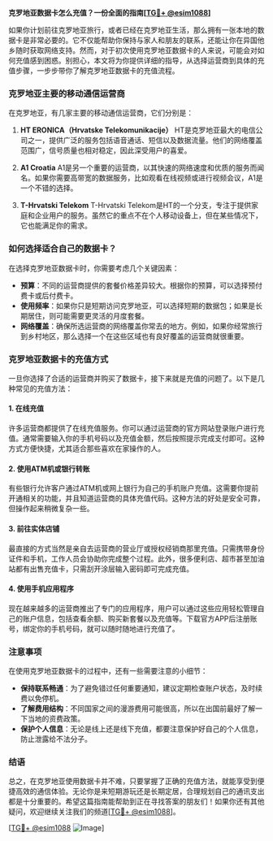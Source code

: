 **克罗地亚数据卡怎么充值？一份全面的指南[[TG💪+ @esim1088](https://t.me/s/esim1088)]**

如果你计划前往克罗地亚旅行，或者已经在克罗地亚生活，那么拥有一张本地的数据卡是非常必要的。它不仅能帮助你保持与家人和朋友的联系，还能让你在异国他乡随时获取网络支持。然而，对于初次使用克罗地亚数据卡的人来说，可能会对如何充值感到困惑。别担心，本文将为你提供详细的指导，从选择运营商到具体的充值步骤，一步步带你了解克罗地亚数据卡的充值流程。

### 克罗地亚主要的移动通信运营商

在克罗地亚，有几家主要的移动通信运营商，它们分别是：

1. **HT ERONICA（Hrvatske Telekomunikacije）**
   HT是克罗地亚最大的电信公司之一，提供广泛的服务包括语音通话、短信以及数据流量。他们的网络覆盖范围广，信号质量也相对稳定，因此深受用户的喜爱。

2. **A1 Croatia**
   A1是另一个重要的运营商，以其快速的网络速度和优质的服务而闻名。如果你需要高带宽的数据服务，比如观看在线视频或进行视频会议，A1是一个不错的选择。

3. **T-Hrvatski Telekom**
   T-Hrvatski Telekom是HT的一个分支，专注于提供家庭和企业用户的服务。虽然它的重点不在个人移动设备上，但在某些情况下，它也能满足你的需求。

### 如何选择适合自己的数据卡？

在选择克罗地亚数据卡时，你需要考虑几个关键因素：

- **预算**：不同的运营商提供的套餐价格差异较大。根据你的预算，可以选择预付费卡或后付费卡。
- **使用频率**：如果你只是短期访问克罗地亚，可以选择短期的数据包；如果是长期居住，则可能需要更灵活的月度套餐。
- **网络覆盖**：确保所选运营商的网络覆盖你常去的地方。例如，如果你经常旅行到乡村地区，那么选择一个在这些区域也有良好覆盖的运营商就很重要。

### 克罗地亚数据卡的充值方式

一旦你选择了合适的运营商并购买了数据卡，接下来就是充值的问题了。以下是几种常见的充值方法：

#### 1. 在线充值

许多运营商都提供了在线充值服务。你可以通过运营商的官方网站登录账户进行充值。通常需要输入你的手机号码以及充值金额，然后按照提示完成支付即可。这种方式方便快捷，尤其适合那些喜欢在家操作的人。

#### 2. 使用ATM机或银行转账

有些银行允许客户通过ATM机或网上银行为自己的手机账户充值。这需要你提前开通相关的功能，并且知道运营商的具体充值代码。这种方法的好处是安全可靠，但操作起来稍微复杂一些。

#### 3. 前往实体店铺

最直接的方式当然是亲自去运营商的营业厅或授权经销商那里充值。只需携带身份证件和手机，工作人员会协助你完成整个过程。此外，很多便利店、超市甚至加油站都有出售充值卡，只需刮开涂层输入密码即可完成充值。

#### 4. 使用手机应用程序

现在越来越多的运营商推出了专门的应用程序，用户可以通过这些应用轻松管理自己的账户信息，包括查看余额、购买新套餐以及充值等。下载官方APP后注册账号，绑定你的手机号码，就可以随时随地进行充值了。

### 注意事项

在使用克罗地亚数据卡的过程中，还有一些需要注意的小细节：

- **保持联系畅通**：为了避免错过任何重要通知，建议定期检查账户状态，及时续费以免停机。
- **了解费用结构**：不同国家之间的漫游费用可能很高，所以在出国前最好了解一下当地的资费政策。
- **保护个人信息**：无论是线上还是线下充值，都要注意保护好自己的个人信息，防止泄露给不法分子。

### 结语

总之，在克罗地亚使用数据卡并不难，只要掌握了正确的充值方法，就能享受到便捷高效的通信体验。无论你是来短期游玩还是长期定居，合理规划自己的通讯支出都是十分重要的。希望这篇指南能帮助到正在寻找答案的朋友们！如果你还有其他疑问，欢迎继续关注我们的频道[[TG💪+ @esim1088](https://t.me/s/esim1088)]。

[[TG💪+ @esim1088](https://t.me/s/esim1088) ![Image](https://i.postimg.cc/4NQfJmqS/Snipaste-2025-05-13-00-14-12.png)]